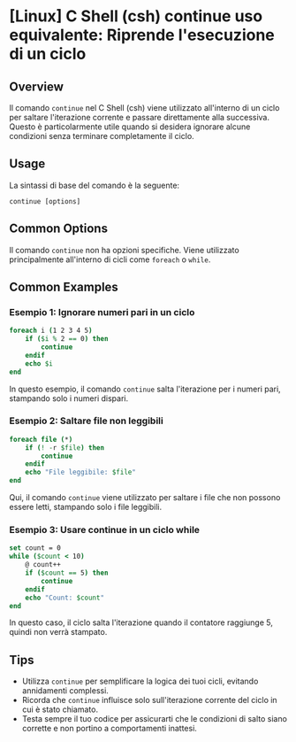 # [Linux] C Shell (csh) continue uso equivalente: Riprende l'esecuzione di un ciclo

## Overview
Il comando `continue` nel C Shell (csh) viene utilizzato all'interno di un ciclo per saltare l'iterazione corrente e passare direttamente alla successiva. Questo è particolarmente utile quando si desidera ignorare alcune condizioni senza terminare completamente il ciclo.

## Usage
La sintassi di base del comando è la seguente:

```
continue [options]
```

## Common Options
Il comando `continue` non ha opzioni specifiche. Viene utilizzato principalmente all'interno di cicli come `foreach` o `while`.

## Common Examples

### Esempio 1: Ignorare numeri pari in un ciclo
```csh
foreach i (1 2 3 4 5)
    if ($i % 2 == 0) then
        continue
    endif
    echo $i
end
```
In questo esempio, il comando `continue` salta l'iterazione per i numeri pari, stampando solo i numeri dispari.

### Esempio 2: Saltare file non leggibili
```csh
foreach file (*)
    if (! -r $file) then
        continue
    endif
    echo "File leggibile: $file"
end
```
Qui, il comando `continue` viene utilizzato per saltare i file che non possono essere letti, stampando solo i file leggibili.

### Esempio 3: Usare continue in un ciclo while
```csh
set count = 0
while ($count < 10)
    @ count++
    if ($count == 5) then
        continue
    endif
    echo "Count: $count"
end
```
In questo caso, il ciclo salta l'iterazione quando il contatore raggiunge 5, quindi non verrà stampato.

## Tips
- Utilizza `continue` per semplificare la logica dei tuoi cicli, evitando annidamenti complessi.
- Ricorda che `continue` influisce solo sull'iterazione corrente del ciclo in cui è stato chiamato.
- Testa sempre il tuo codice per assicurarti che le condizioni di salto siano corrette e non portino a comportamenti inattesi.